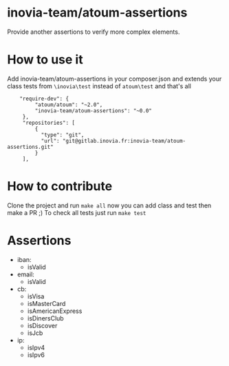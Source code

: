 inovia-team/atoum-assertions
=======

Provide another assertions to verify more complex elements.

How to use it
=======

Add inovia-team/atoum-assertions in your composer.json and extends your class
tests from `\inovia\test` instead of `atoum\test` and that's all

```
    "require-dev": {
         "atoum/atoum": "~2.0",
         "inovia-team/atoum-assertions": "~0.0"
     },
     "repositories": [
         {
           "type": "git",
           "url": "git@gitlab.inovia.fr:inovia-team/atoum-assertions.git"
         }
     ],
```

How to contribute
======

Clone the project and run `make all` now you can add class and test then make a PR ;)
To check all tests just run `make test`

Assertions
=======

- iban:
    * isValid
- email:
    * isValid
- cb:
    * isVisa
    * isMasterCard
    * isAmericanExpress
    * isDinersClub
    * isDiscover
    * isJcb
- ip:
    * isIpv4
    * isIpv6

